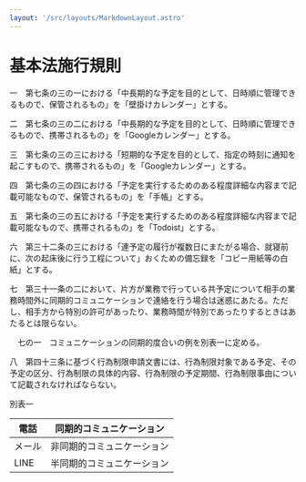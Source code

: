 ```yaml
---
layout: '/src/layouts/MarkdownLayout.astro'
---
```


# 基本法施行規則

一　第七条の三の一における「中長期的な予定を目的として、日時順に管理できるもので、保管されるもの」を「壁掛けカレンダー」とする。

二　第七条の三の二における「中長期的な予定を目的として、日時順に管理できるもので、携帯されるもの」を「Googleカレンダー」とする。

三　第七条の三の三における「短期的な予定を目的として、指定の時刻に通知を起こすもので、携帯されるもの」を「Googleカレンダー」とする。

四　第七条の三の四における「予定を実行するためのある程度詳細な内容まで記載可能なもので、保管されるもの」を「手帳」とする。

五　第七条の三の五における「予定を実行するためのある程度詳細な内容まで記載可能なもので、携帯されるもの」を「Todoist」とする。

六　第三十二条の三における「連予定の履行が複数日にまたがる場合、就寝前に、次の起床後に行う工程について」おくための備忘録を「コピー用紙等の白紙」とする。

七　第三十一条の二において、片方が業務で行っている共予定について相手の業務時間外に同期的コミュニケーションで連絡を行う場合は迷惑にあたる。ただし、相手方から特別の許可があったり、業務時間が特別であったりするときはあたるとは限らない。

　七の一　コミュニケーションの同期的度合いの例を別表一に定める。

八　第四十三条に基づく行為制限申請文書には、行為制限対象である予定、その予定の区分、行為制限の具体的内容、行為制限の予定期間、行為制限事由について記載されなければならない。

別表一

| 電話 | 同期的コミュニケーション |
| --- | --- |
| メール | 非同期的コミュニケーション |
| LINE | 半同期的コミュニケーション |
